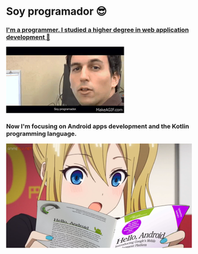 # Soy programador 😎

### [I'm a programmer. I studied a higher degree in web application development 🥵](https://www.youtube.com/watch?v=OgIRAjnnJzI)

![soy programador fp xdddddd](./Soy_programador_fp.gif)

### Now I'm focusing on Android apps development and the Kotlin programming language. 
![ayasaka android development](./Hayasaka_Holding_Android_Java.png)
